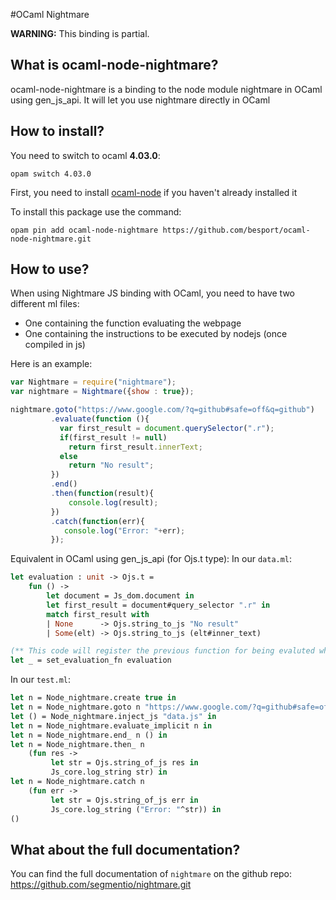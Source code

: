 #OCaml Nightmare

**WARNING:** This binding is partial.

## What is ocaml-node-nightmare?

ocaml-node-nightmare is a binding to the node module nightmare in OCaml using gen_js_api. It will let you use nightmare directly in OCaml

## How to install?

You need to switch to ocaml **4.03.0**:

`opam switch 4.03.0`

First, you need to install [ocaml-node](https://github.com/besport/ocaml-node.git) if you haven't already installed it

To install this package use the command:

`opam pin add ocaml-node-nightmare https://github.com/besport/ocaml-node-nightmare.git`

## How to use?

When using Nightmare JS binding with OCaml, you need to have two different ml files:
- One containing the function evaluating the webpage
- One containing the instructions to be executed by nodejs (once compiled in js)

 Here is an example:

```JavaScript
var Nightmare = require("nightmare");
var nightmare = Nightmare({show : true});

nightmare.goto("https://www.google.com/?q=github#safe=off&q=github")
         .evaluate(function (){
           var first_result = document.querySelector(".r");
           if(first_result != null)
             return first_result.innerText;
           else
             return "No result";
         })
         .end()
         .then(function(result){
             console.log(result);
         })
         .catch(function(err){
            console.log("Error: "+err);
         });
```

Equivalent in OCaml using gen_js_api (for Ojs.t type):
In our `data.ml`:
```OCaml
let evaluation : unit -> Ojs.t =
    fun () ->
        let document = Js_dom.document in
        let first_result = document#query_selector ".r" in
        match first_result with
        | None      -> Ojs.string_to_js "No result"
        | Some(elt) -> Ojs.string_to_js (elt#inner_text)

(** This code will register the previous function for being evaluted when node calls nightmare.evaluate **)
let _ = set_evaluation_fn evaluation
```

In our `test.ml`:
```OCaml
let n = Node_nightmare.create true in
let n = Node_nightmare.goto n "https://www.google.com/?q=github#safe=off&q=github" in
let () = Node_nightmare.inject_js "data.js" in
let n = Node_nightmare.evaluate_implicit n in
let n = Node_nightmare.end_ n () in
let n = Node_nightmare.then_ n
    (fun res ->
         let str = Ojs.string_of_js res in
         Js_core.log_string str) in
let n = Node_nightmare.catch n
    (fun err ->
         let str = Ojs.string_of_js err in
         Js_core.log_string ("Error: "^str)) in
()
```

## What about the full documentation?
 
You can find the full documentation of `nightmare` on the github repo: 
https://github.com/segmentio/nightmare.git